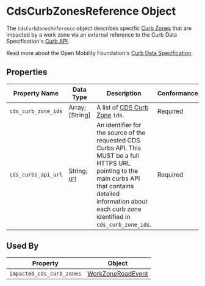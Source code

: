 # CdsCurbZonesReference Object
The `CdsCurbZonesReference` object describes specific [Curb Zones](https://github.com/openmobilityfoundation/curb-data-specification/tree/main/curbs#curb-zone) that are impacted by a work zone via an external reference to the Curb Data Specification's [Curb API](https://github.com/openmobilityfoundation/curb-data-specification/tree/main/curbs#curb-data-specification-curbs-api).

Read more about the Open Mobility Foundation's [Curb Data Specification](https://www.openmobilityfoundation.org/about-cds).

## Properties
Property Name | Data Type | Description | Conformance | Notes
--- | --- | --- | --- | ---
`cds_curb_zone_ids` | Array; [String] | A list of [CDS Curb Zone](https://github.com/openmobilityfoundation/curb-data-specification/tree/main/curbs#curb-zone) `id`s. | Required |
`cds_curbs_api_url` | String; [uri](https://json-schema.org/understanding-json-schema/reference/string.html) | An identifier for the source of the requested CDS Curbs API. This MUST be a full HTTPS URL pointing to the main curbs API that contains detailed information about each curb zone identified in `cds_curb_zone_ids`.| Required |

## Used By
Property | Object
--- | ---
`impacted_cds_curb_zones` | [WorkZoneRoadEvent](/spec-content/objects/WorkZoneRoadEvent.md)
